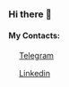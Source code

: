### Hi there 👋

#### My Contacts:

<img src="https://github.com/MelikovGraf/MelikovGraf/assets/98654937/1429592c-d6e4-44fd-983c-877562542b6b" width="15"> [Telegram](https://t.me/melikovgraf)   

<img src="https://github.com/MelikovGraf/MelikovGraf/assets/98654937/9b344d06-aaff-42b4-9b1f-1fc095811d2b" width="15"> [Linkedin](https://www.linkedin.com/in/graf-melikov-a0192927b/) 

<!--
**MelikovGraf/MelikovGraf** is a ✨ _special_ ✨ repository because its `README.md` (this file) appears on your GitHub profile.

Here are some ideas to get you started:

- 🔭 I’m currently working on ...
- 🌱 I’m currently learning ...
- 👯 I’m looking to collaborate on ...
- 🤔 I’m looking for help with ...
- 💬 Ask me about ...
- 📫 How to reach me: ...
- 😄 Pronouns: ...
- ⚡ Fun fact: ...
-->
